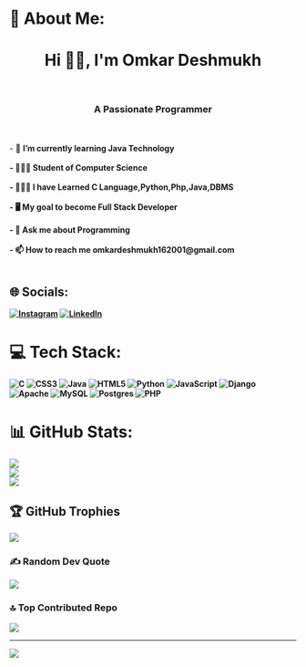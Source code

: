 # 💫 About Me:
<h1 align="center">Hi 👋🏻, I'm Omkar Deshmukh</h1><br><h3 align="center">A Passionate Programmer</h3><br><br>- 🌱 <b>I’m currently learning Java Technology<b><br><br>- 👨🏻‍🎓 Student of Computer Science<br><br>- 👨🏻‍💻 I have Learned <b>C Language,Python,Php,Java,DBMS<b><br><br>- 🖥 My goal to become <b>Full Stack Developer<b><br><br>- 💬 Ask me about <b>Programming<b><br><br>- 📫 How to reach me <b>omkardeshmukh162001@gmail.com</b><br><br>


## 🌐 Socials:
[![Instagram](https://img.shields.io/badge/Instagram-%23E4405F.svg?logo=Instagram&logoColor=white)](https://instagram.com/omkar_deshmukh_45) [![LinkedIn](https://img.shields.io/badge/LinkedIn-%230077B5.svg?logo=linkedin&logoColor=white)](https://linkedin.com/in/omkar-deshmukh-45r)

# 💻 Tech Stack:
![C](https://img.shields.io/badge/c-%2300599C.svg?style=for-the-badge&logo=c&logoColor=white) ![CSS3](https://img.shields.io/badge/css3-%231572B6.svg?style=for-the-badge&logo=css3&logoColor=white) ![Java](https://img.shields.io/badge/java-%23ED8B00.svg?style=for-the-badge&logo=java&logoColor=white) ![HTML5](https://img.shields.io/badge/html5-%23E34F26.svg?style=for-the-badge&logo=html5&logoColor=white) ![Python](https://img.shields.io/badge/python-3670A0?style=for-the-badge&logo=python&logoColor=ffdd54) ![JavaScript](https://img.shields.io/badge/javascript-%23323330.svg?style=for-the-badge&logo=javascript&logoColor=%23F7DF1E) ![Django](https://img.shields.io/badge/django-%23092E20.svg?style=for-the-badge&logo=django&logoColor=white) ![Apache](https://img.shields.io/badge/apache-%23D42029.svg?style=for-the-badge&logo=apache&logoColor=white) ![MySQL](https://img.shields.io/badge/mysql-%2300f.svg?style=for-the-badge&logo=mysql&logoColor=white) ![Postgres](https://img.shields.io/badge/postgres-%23316192.svg?style=for-the-badge&logo=postgresql&logoColor=white) ![PHP](https://img.shields.io/badge/php-%23777BB4.svg?style=for-the-badge&logo=php&logoColor=white)
# 📊 GitHub Stats:
![](https://github-readme-stats.vercel.app/api?username=OMKARD45&theme=dark&hide_border=false&include_all_commits=true&count_private=true)<br/>
![](https://github-readme-streak-stats.herokuapp.com/?user=OMKARD45&theme=dark&hide_border=false)<br/>
![](https://github-readme-stats.vercel.app/api/top-langs/?username=OMKARD45&theme=dark&hide_border=false&include_all_commits=true&count_private=true&layout=compact)

## 🏆 GitHub Trophies
![](https://github-profile-trophy.vercel.app/?username=OMKARD45&theme=darkhub&no-frame=false&no-bg=false&margin-w=4)

### ✍️ Random Dev Quote
![](https://quotes-github-readme.vercel.app/api?type=horizontal&theme=radical)

### 🔝 Top Contributed Repo
![](https://github-contributor-stats.vercel.app/api?username=OMKARD45&limit=5&theme=dark&combine_all_yearly_contributions=true)

---
[![](https://visitcount.itsvg.in/api?id=OMKARD45&icon=6&color=10)](https://visitcount.itsvg.in)

<!-- Proudly created with GPRM ( https://gprm.itsvg.in ) -->
